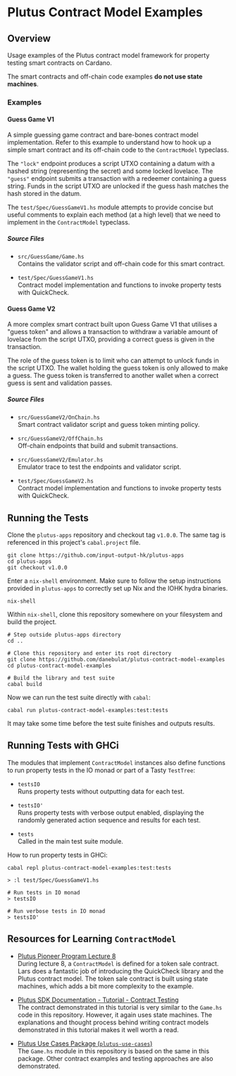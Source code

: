 # Plutus Contract Model Examples

## Overview

Usage examples of the Plutus contract model framework for property testing smart contracts 
on Cardano.

The smart contracts and off-chain code examples **do not use state machines**. 

### Examples

#### Guess Game V1 

A simple guessing game contract and bare-bones contract model implementation. Refer to this example 
to understand how to hook up a simple smart contract and its off-chain code to the `ContractModel` 
typeclass.

The `"lock"` endpoint produces a script UTXO  containing a datum with a hashed string (representing 
the secret) and some locked lovelace. The `"guess"` endpoint submits a transaction with a redeemer 
containing a guess string. Funds in the script UTXO are unlocked if the guess hash matches the hash 
stored in the datum. 

The `test/Spec/GuessGameV1.hs` module attempts to provide concise but useful comments to explain 
each method (at a high level) that we need to implement in the `ContractModel` typeclass.

##### Source Files

- `src/GuessGame/Game.hs`<br>
  Contains the validator script and off-chain code for this smart contract.

- `test/Spec/GuessGameV1.hs`<br>
  Contract model implementation and functions to invoke property tests with QuickCheck.

#### Guess Game V2

A more complex smart contract built upon Guess Game V1 that utilises a "guess token" and allows a 
transaction to withdraw a variable amount of lovelace from the script UTXO, providing a correct 
guess is given in the transaction.

The role of the guess token is to limit who can attempt to unlock funds in the script UTXO. The 
wallet holding the guess token is only allowed to make a guess. The guess token is transferred to 
another wallet when a correct guess is sent and validation passes.

##### Source Files

- `src/GuessGameV2/OnChain.hs`<br>
  Smart contract validator script and guess token minting policy.

- `src/GuessGameV2/OffChain.hs`<br>
  Off-chain endpoints that build and submit transactions.

- `src/GuessGameV2/Emulator.hs`<br>
  Emulator trace to test the endpoints and validator script.

- `test/Spec/GuessGameV2.hs`<br>
  Contract model implementation and functions to invoke property tests with QuickCheck.

## Running the Tests 

Clone the `plutus-apps` repository and checkout tag `v1.0.0`.
The same tag is referenced in this project's `cabal.project` file.

```
git clone https://github.com/input-output-hk/plutus-apps
cd plutus-apps
git checkout v1.0.0 
```

Enter a `nix-shell` environment. Make sure to follow the setup instructions provided in
`plutus-apps` to correctly set up Nix and the IOHK hydra binaries.

```
nix-shell
```

Within `nix-shell`, clone this repository somewhere on your filesystem and build the project.


```
# Step outside plutus-apps directory
cd ..

# Clone this repository and enter its root directory
git clone https://github.com/danebulat/plutus-contract-model-examples 
cd plutus-contract-model-examples 

# Build the library and test suite 
cabal build 
```

Now we can run the test suite directly with `cabal`:

```
cabal run plutus-contract-model-examples:test:tests
```

It may take some time before the test suite finishes and outputs results.

## Running Tests with GHCi 

The modules that implement `ContractModel` instances also define functions to run 
property tests in the IO monad or part of a Tasty `TestTree`:

- `testsIO`<br>
  Runs property tests without outputting data for each test.

- `testsIO'`<br>
  Runs property tests with verbose output enabled, displaying the randomly 
  generated action sequence and results for each test.

- `tests`<br>
  Called in the main test suite module.

How to run property tests in GHCi:

```
cabal repl plutus-contract-model-examples:test:tests 

> :l test/Spec/GuessGameV1.hs

# Run tests in IO monad 
> testsIO

# Run verbose tests in IO monad 
> testsIO'
```

## Resources for Learning `ContractModel`

- [Plutus Pioneer Program Lecture 8](https://github.com/input-output-hk/plutus-pioneer-program)<br>
  During lecture 8, a `ContractModel` is defined for a token sale contract. Lars does a fantastic job 
  of introducing the QuickCheck library and the Plutus contract model. The token sale contract is
  built using state machines, which adds a bit more complexity to the example.

- [Plutus SDK Documentation - Tutorial - Contract Testing](https://plutus-apps.readthedocs.io/en/latest/plutus/tutorials/contract-testing.html)<br>
  The contract demonstrated in this tutorial is very similar to the `Game.hs` code in this repository. 
  However, it again uses state machines. The explanations and thought process behind writing 
  contract models demonstrated in this tutorial makes it well worth a read.

- [Plutus Use Cases Package (`plutus-use-cases`)](https://github.com/input-output-hk/plutus-apps/tree/main/plutus-use-cases)<br>
  The `Game.hs` module in this repository is based on the same in this package. Other contract examples
  and testing approaches are also demonstrated.

